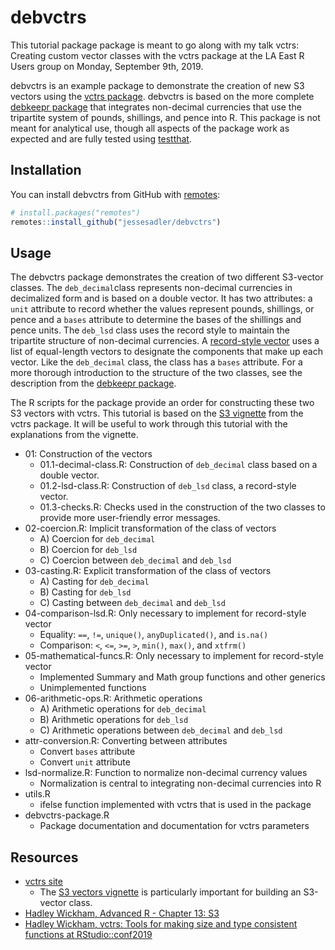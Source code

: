 # debvctrs

<!-- badges: start -->
<!-- badges: end -->

This tutorial package package is meant to go along with my talk vctrs: Creating custom vector classes with the vctrs package at the LA East R Users group on Monday, September 9th, 2019.

debvctrs is an example package to demonstrate the creation of new S3 vectors using the [vctrs package](https://vctrs.r-lib.org). debvctrs is based on the more complete [debkeepr package](https://jessesadler.github.io/debkeepr) that integrates non-decimal currencies that use the tripartite system of pounds, shillings, and pence into R. This package is not meant for analytical use, though all aspects of the package work as expected and are fully tested using [testthat](https://testthat.r-lib.org).

## Installation

You can install debvctrs from GitHub with [remotes](https://remotes.r-lib.org):

``` r
# install.packages("remotes")
remotes::install_github("jessesadler/debvctrs")
```

## Usage

The debvctrs package demonstrates the creation of two different S3-vector classes. The `deb_decimal`class represents non-decimal currencies in decimalized form and is based on a double vector. It has two attributes: a `unit` attribute to record whether the values represent pounds, shillings, or pence and a `bases` attribute to determine the bases of the shillings and pence units. The `deb_lsd` class uses the record style to maintain the tripartite structure of non-decimal currencies. A [record-style vector](https://vctrs.r-lib.org/articles/s3-vector.html#record-style-objects) uses a list of equal-length vectors to designate the components that make up each vector. Like the `deb_decimal` class, the class has a `bases` attribute. For a more thorough introduction to the structure of the two classes, see the description from the [debkeepr package](https://jessesadler.github.io/debkeepr/articles/debkeepr.html).

The R scripts for the package provide an order for constructing these two S3 vectors with vctrs. This tutorial is based on the [S3 vignette](https://laocr.org) from the vctrs package. It will be useful to work through this tutorial with the explanations from the vignette.

- 01: Construction of the vectors
    - 01.1-decimal-class.R: Construction of `deb_decimal` class based on a double vector.
    - 01.2-lsd-class.R: Construction of `deb_lsd` class, a record-style vector.
    - 01.3-checks.R: Checks used in the construction of the two classes to provide more user-friendly error messages.
- 02-coercion.R: Implicit transformation of the class of vectors
    - A) Coercion for `deb_decimal`
    - B) Coercion for `deb_lsd`
    - C) Coercion between `deb_decimal` and `deb_lsd`
- 03-casting.R: Explicit transformation of the class of vectors
    - A) Casting for `deb_decimal`
    - B) Casting for `deb_lsd`
    - C) Casting between `deb_decimal` and `deb_lsd`
- 04-comparison-lsd.R: Only necessary to implement for record-style vector
    - Equality: `==`, `!=`, `unique()`, `anyDuplicated()`, and `is.na()`
    - Comparison: `<`, `<=`, `>=`, `>`, `min()`, `max()`, and `xtfrm()`
- 05-mathematical-funcs.R: Only necessary to implement for record-style vector
    - Implemented Summary and Math group functions and other generics
    - Unimplemented functions
- 06-arithmetic-ops.R: Arithmetic operations
    - A) Arithmetic operations for `deb_decimal`
    - B) Arithmetic operations for `deb_lsd`
    - C) Arithmetic operations between `deb_decimal` and `deb_lsd`
- attr-conversion.R: Converting between attributes
    - Convert `bases` attribute
    - Convert `unit` attribute
- lsd-normalize.R: Function to normalize non-decimal currency values
    - Normalization is central to integrating non-decimal currencies into R
- utils.R
    - ifelse function implemented with vctrs that is used in the package
- debvctrs-package.R
    - Package documentation and documentation for vctrs parameters

## Resources
- [vctrs site](https://vctrs.r-lib.org)
    - The [S3 vectors vignette](https://vctrs.r-lib.org/articles/s3-vector.html) is particularly important for building an S3-vector class.
- [Hadley Wickham, Advanced R - Chapter 13: S3](https://adv-r.hadley.nz/s3.html#s3-methods)
- [Hadley Wickham, vctrs: Tools for making size and type consistent functions at RStudio::conf2019](https://resources.rstudio.com/rstudio-conf-2019/vctrs-tools-for-making-size-and-type-consistent-functions)
